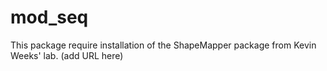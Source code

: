 # mod_seq
This package require installation of the ShapeMapper package from Kevin Weeks' lab.
(add URL here)

